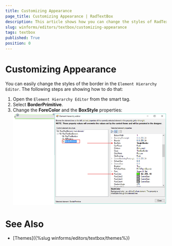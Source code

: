 ```yaml
---
title: Customizing Appearance
page_title: Customizing Appearance | RadTextBox
description: This article shows how you can change the styles of RadTextBox at design time.
slug: winforms/editors/textbox/customizing-appearance
tags: textbox
published: True
position: 0
---
```


# Customizing Appearance

You can easily change the styles of the border in the `Element Hierarchy Editor`. The following steps are showing how to do that:

1. Open the `Element Hierarchy Editor` from the smart tag.
2. Select __BorderPrimitive__. 
3. Change the __ForeColor__ and the __BoxStyle__ properties:
    ![editors-radtextbox-customizing appearance 001](images/radtextbox-customizing-appearance001.png)


# See Also

* [Themes]({%slug winforms/editors/textbox/themes%})
